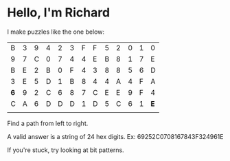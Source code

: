 # Hello, I'm Richard

I make puzzles like the one below:

| | | | | | | | | | | | | |
|-|-|-|-|-|-|-|-|-|-|-|-|-|
|B|3|9|4|2|3|F|F|5|2|0|1|0|
|9|7|C|0|7|4|4|E|B|8|1|7|E|
|B|E|2|B|0|F|4|3|8|8|5|6|D|
|3|E|5|D|1|B|8|4|4|A|4|F|A|
|**6**|9|2|C|6|8|7|C|E|E|9|F|4|
|C|A|6|D|D|D|1|D|5|C|6|1|**E**|
| | | | | | | | | | | | | |

Find a path from left to right. 

A valid answer is a string of 24 hex digits. Ex: 69252C0708167843F324961E

If you're stuck, try looking at bit patterns.
